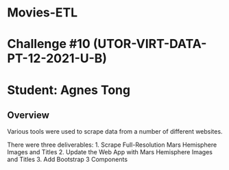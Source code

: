 # Movies-ETL
# Challenge #10 (UTOR-VIRT-DATA-PT-12-2021-U-B)
# Student: Agnes Tong

## Overview 

Various tools were used to scrape data from a number of different websites.  

There were three deliverables: 
    1. Scrape Full-Resolution Mars Hemisphere Images and Titles
    2. Update the Web App with Mars Hemisphere Images and Titles
    3. Add Bootstrap 3 Components
